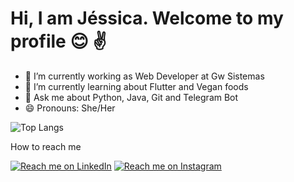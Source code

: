 # Hi, I am Jéssica. Welcome to my profile :blush: :v:


- 🔭 I’m currently working as Web Developer at Gw Sistemas 
- 🌱 I’m currently learning about Flutter and Vegan foods 
- 💬 Ask me about Python, Java, Git and Telegram Bot 
- 😄 Pronouns: She/Her



![Top Langs](https://github-readme-stats.vercel.app/api/top-langs/?username=nekojess1&layout=compact)

How to reach me 

[![Reach me on LinkedIn](https://img.shields.io/badge/LinkedIn--_.svg?style=social&logo=linkedin&link=http:///www.linkedin.com/in/jessica-alvess/)](https://www.linkedin.com/in/jessica-alvess/) [![Reach me on Instagram](https://img.shields.io/badge/Instagram--_.svg?style=social&logo=instagram&link=http://https://instagram.com/appendgirl/)](https://instagram.com/appendgirl/)


